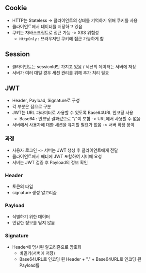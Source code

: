 ## Cookie

- HTTP는 Stateless -> 클라이언트의 상태를 기억하기 위해 쿠키를 사용
- 클라이언트에서 데이터를 저장하고 있음
- 쿠키는 자바스크립트로 접근 가능 -> XSS 위험성
  - `HttpOnly` : 브라우저만 쿠키에 접근 가능하게 함

## Session

- 클라이언트는 sessionId만 가지고 있음 / 세션의 데이터는 서버에 저장
- 서버가 여러 대일 경우 세션 관리를 위해 추가 처리 필요

## JWT

- Header, Payload, Signature로 구성
- 각 부분은 점으로 구분
- JWT는 URL 파라미터로 사용할 수 있도록 Base64URL 인코딩 사용
  - Base64 : 인코딩 결과값으로 "/"이 포함 -> URL에서 사용할 수 없음
- 서버에서 사용자에 대한 세션을 유지할 필요가 없음 -> 서버 확장 용이

### 과정

- 사용자 로그인 -> 서버는 JWT 생성 후 클라이언트에게 전달
- 클라이언트에서 헤더에 JWT 포함하여 서버에 요청
- 서버는 JWT 검증 후 Payload의 정보 확인

### Header

- 토큰의 타입
- signature 생성 알고리즘

### Payload

- 식별하기 위한 데이터
- 민감한 정보를 담지 않음

### Signature

- Header에 명시된 알고리즘으로 암호화
  - 비밀키(서버에 저장)
  - Base64URL로 인코딩 된 Header + "." + Base64URL로 인코딩 된 Payload를
